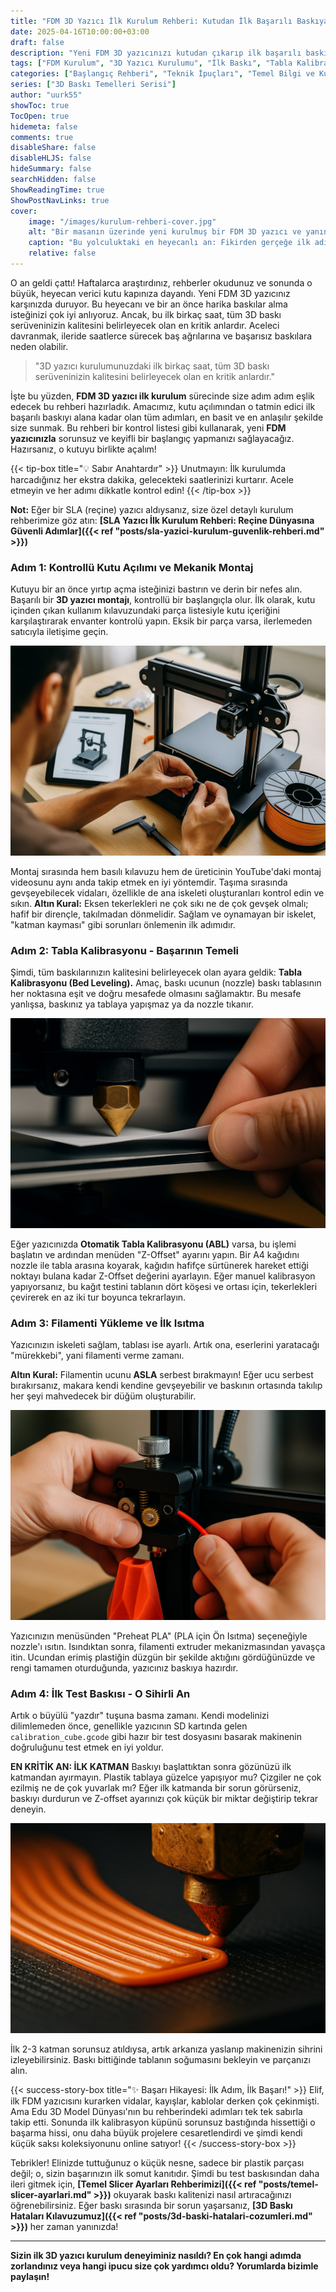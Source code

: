 ```yaml
---
title: "FDM 3D Yazıcı İlk Kurulum Rehberi: Kutudan İlk Başarılı Baskıya"
date: 2025-04-16T10:00:00+03:00
draft: false
description: "Yeni FDM 3D yazıcınızı kutudan çıkarıp ilk başarılı baskınızı almak için adım adım kurulum rehberi. Montajdan tabla kalibrasyonuna, filament yüklemeden ilk test baskısına kadar her şey."
tags: ["FDM Kurulum", "3D Yazıcı Kurulumu", "İlk Baskı", "Tabla Kalibrasyonu", "Montaj Rehberi", "FDM Yazıcı", "Başlangıç Rehberi"]
categories: ["Başlangıç Rehberi", "Teknik İpuçları", "Temel Bilgi ve Kurulum"]
series: ["3D Baskı Temelleri Serisi"]
author: "uurk55"
showToc: true
TocOpen: true
hidemeta: false
comments: true
disableShare: false
disableHLJS: false
hideSummary: false
searchHidden: false
ShowReadingTime: true
ShowPostNavLinks: true
cover:
    image: "/images/kurulum-rehberi-cover.jpg"
    alt: "Bir masanın üzerinde yeni kurulmuş bir FDM 3D yazıcı ve yanında başarılı bir test baskısı duruyor"
    caption: "Bu yolculuktaki en heyecanlı an: Fikirden gerçeğe ilk adım."
    relative: false
---
```


O an geldi çattı! Haftalarca araştırdınız, rehberler okudunuz ve sonunda o büyük, heyecan verici kutu kapınıza dayandı. Yeni FDM 3D yazıcınız karşınızda duruyor. Bu heyecanı ve bir an önce harika baskılar alma isteğinizi çok iyi anlıyoruz. Ancak, bu ilk birkaç saat, tüm 3D baskı serüveninizin kalitesini belirleyecek olan en kritik anlardır. Aceleci davranmak, ileride saatlerce sürecek baş ağrılarına ve başarısız baskılara neden olabilir.

> "3D yazıcı kurulumunuzdaki ilk birkaç saat, tüm 3D baskı serüveninizin kalitesini belirleyecek olan en kritik anlardır."

İşte bu yüzden, **FDM 3D yazıcı ilk kurulum** sürecinde size adım adım eşlik edecek bu rehberi hazırladık. Amacımız, kutu açılımından o tatmin edici ilk başarılı baskıyı alana kadar olan tüm adımları, en basit ve en anlaşılır şekilde size sunmak. Bu rehberi bir kontrol listesi gibi kullanarak, yeni **FDM yazıcınızla** sorunsuz ve keyifli bir başlangıç yapmanızı sağlayacağız. Hazırsanız, o kutuyu birlikte açalım!

{{< tip-box title="💡 Sabır Anahtardır" >}}
Unutmayın: İlk kurulumda harcadığınız her ekstra dakika, gelecekteki saatlerinizi kurtarır. Acele etmeyin ve her adımı dikkatle kontrol edin!
{{< /tip-box >}}

**Not:** Eğer bir SLA (reçine) yazıcı aldıysanız, size özel detaylı kurulum rehberimize göz atın: **[SLA Yazıcı İlk Kurulum Rehberi: Reçine Dünyasına Güvenli Adımlar]({{< ref "posts/sla-yazici-kurulum-guvenlik-rehberi.md" >}})**

### Adım 1: Kontrollü Kutu Açılımı ve Mekanik Montaj

Kutuyu bir an önce yırtıp açma isteğinizi bastırın ve derin bir nefes alın. Başarılı bir **3D yazıcı montajı**, kontrollü bir başlangıçla olur. İlk olarak, kutu içinden çıkan kullanım kılavuzundaki parça listesiyle kutu içeriğini karşılaştırarak envanter kontrolü yapın. Eksik bir parça varsa, ilerlemeden satıcıyla iletişime geçin.

![Bir kişinin 3D yazıcı montaj kılavuzuna bakarak parçaları birleştirmesi](/images/kurulum-montaj.jpg)

Montaj sırasında hem basılı kılavuzu hem de üreticinin YouTube'daki montaj videosunu aynı anda takip etmek en iyi yöntemdir. Taşıma sırasında gevşeyebilecek vidaları, özellikle de ana iskeleti oluşturanları kontrol edin ve sıkın. **Altın Kural:** Eksen tekerlekleri ne çok sıkı ne de çok gevşek olmalı; hafif bir dirençle, takılmadan dönmelidir. Sağlam ve oynamayan bir iskelet, "katman kayması" gibi sorunları önlemenin ilk adımıdır.

### Adım 2: Tabla Kalibrasyonu - Başarının Temeli

Şimdi, tüm baskılarınızın kalitesini belirleyecek olan ayara geldik: **Tabla Kalibrasyonu (Bed Leveling).** Amaç, baskı ucunun (nozzle) baskı tablasının her noktasına eşit ve doğru mesafede olmasını sağlamaktır. Bu mesafe yanlışsa, baskınız ya tablaya yapışmaz ya da nozzle tıkanır.

![Bir kişinin tabla kalibrasyonu yaparken nozul ile tabla arasına bir A4 kağıt koyması](/images/kurulum-kalibrasyon.jpg)

Eğer yazıcınızda **Otomatik Tabla Kalibrasyonu (ABL)** varsa, bu işlemi başlatın ve ardından menüden "Z-Offset" ayarını yapın. Bir A4 kağıdını nozzle ile tabla arasına koyarak, kağıdın hafifçe sürtünerek hareket ettiği noktayı bulana kadar Z-Offset değerini ayarlayın. Eğer manuel kalibrasyon yapıyorsanız, bu kağıt testini tablanın dört köşesi ve ortası için, tekerlekleri çevirerek en az iki tur boyunca tekrarlayın.

### Adım 3: Filamenti Yükleme ve İlk Isıtma

Yazıcınızın iskeleti sağlam, tablası ise ayarlı. Artık ona, eserlerini yaratacağı "mürekkebi", yani filamenti verme zamanı.

**Altın Kural:** Filamentin ucunu **ASLA** serbest bırakmayın! Eğer ucu serbest bırakırsanız, makara kendi kendine gevşeyebilir ve baskının ortasında takılıp her şeyi mahvedecek bir düğüm oluşturabilir.

![Bir kişinin filamentin ucunu 3D yazıcının extruder mekanizmasına takması](/images/kurulum-filament-yukleme.jpg)

Yazıcınızın menüsünden "Preheat PLA" (PLA için Ön Isıtma) seçeneğiyle nozzle'ı ısıtın. Isındıktan sonra, filamenti extruder mekanizmasından yavaşça itin. Ucundan erimiş plastiğin düzgün bir şekilde aktığını gördüğünüzde ve rengi tamamen oturduğunda, yazıcınız baskıya hazırdır.

### Adım 4: İlk Test Baskısı - O Sihirli An

Artık o büyülü "yazdır" tuşuna basma zamanı. Kendi modelinizi dilimlemeden önce, genellikle yazıcının SD kartında gelen `calibration_cube.gcode` gibi hazır bir test dosyasını basarak makinenin doğruluğunu test etmek en iyi yoldur.

**EN KRİTİK AN: İLK KATMAN**
Baskıyı başlattıktan sonra gözünüzü ilk katmandan ayırmayın. Plastik tablaya güzelce yapışıyor mu? Çizgiler ne çok ezilmiş ne de çok yuvarlak mı? Eğer ilk katmanda bir sorun görürseniz, baskıyı durdurun ve Z-offset ayarınızı çok küçük bir miktar değiştirip tekrar deneyin.

![Bir 3D yazıcının ilk katmanı mükemmel bir şekilde çizmesi - yakın çekim makro fotoğraf](/images/kurulum-ilk-katman.jpg)

İlk 2-3 katman sorunsuz atıldıysa, artık arkanıza yaslanıp makinenizin sihrini izleyebilirsiniz. Baskı bittiğinde tablanın soğumasını bekleyin ve parçanızı alın.

{{< success-story-box title="✨ Başarı Hikayesi: İlk Adım, İlk Başarı!" >}}
Elif, ilk FDM yazıcısını kurarken vidalar, kayışlar, kablolar derken çok çekinmişti. Ama Edu 3D Model Dünyası'nın bu rehberindeki adımları tek tek sabırla takip etti. Sonunda ilk kalibrasyon küpünü sorunsuz bastığında hissettiği o başarma hissi, onu daha büyük projelere cesaretlendirdi ve şimdi kendi küçük saksı koleksiyonunu online satıyor!
{{< /success-story-box >}}

Tebrikler! Elinizde tuttuğunuz o küçük nesne, sadece bir plastik parçası değil; o, sizin başarınızın ilk somut kanıtıdır. Şimdi bu test baskısından daha ileri gitmek için, **[Temel Slicer Ayarları Rehberimizi]({{< ref "posts/temel-slicer-ayarlari.md" >}})** okuyarak baskı kalitenizi nasıl artıracağınızı öğrenebilirsiniz. Eğer baskı sırasında bir sorun yaşarsanız, **[3D Baskı Hataları Kılavuzumuz]({{< ref "posts/3d-baski-hatalari-cozumleri.md" >}})** her zaman yanınızda!

---

**Sizin ilk 3D yazıcı kurulum deneyiminiz nasıldı? En çok hangi adımda zorlandınız veya hangi ipucu size çok yardımcı oldu? Yorumlarda bizimle paylaşın!**